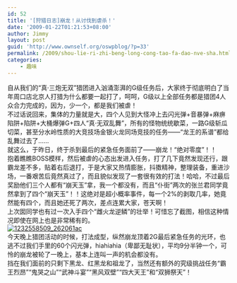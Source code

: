 ```yaml
---
id: 52
title: '[狩猎日志]崩龙！从讨伐到虐杀！'
date: '2009-01-22T01:21:53+08:00'
author: Jimmy
layout: post
guid: 'http://www.ownself.org/oswpblog/?p=33'
permalink: /2009/shou-lie-ri-zhi-beng-long-cong-tao-fa-dao-nve-sha.html
categories:
    - 趣味
---
```


 自从我们的“真·三炮无双”猎团进入汹涌澎湃的G级任务后，大家终于彻底明白了当年周口店北京人打猎为什么都要一起打了，呵呵，G级以上全部任务都是猎团4人众合力完成的，因为，少一个，都是我们被虐！   
 不过话说回来，集体的力量就是大，四个人见到大怪冲上去闪光弹+音暴弹+麻痹陷阱+陷阱+大桶爆弹G+四人“真·无双乱舞”，所有的怪物统统歇菜，一路G级斩瓜切菜，甚至分水岭性质的大竞技场金银火龙同场竞技的任务——“龙王的系谱”都给乱舞过去了……   
 就这么，于昨日，终于杀到最后的紧急任务面前了——崩龙！“绝对零度”！！   
 抱着瞧瞧BOSS模样，然后被虐的心态出发进入任务，打了几下竟然发现还行，跟霸龙差不多，贴着右后退打，于是大家又热情膨胀，抖擞精神，整理装备，重进沙场，一番艰苦后竟然真过了，而且貌似发现了一套很有效的打法！哈哈，不过最后奖励他们三个人都有“崩天玉”拿，我一个都没有，而且“仆街”两次的张兰君同学竟然拿到了四个“崩天玉”！！这绝对是超小概率事件，每一个2%的剥取几率，她竟然能有四个，而且她还死了两次，差点连累大家，苍天啊！   
 上次囡同学也有过一次入手四个“雌火龙逆鳞”的壮举！可惜忘了截图，相信这种情况即使在网上也是非常稀有的。   
 [![1232558509_262061ac](http://www.ownself.org/blog/wp-content/uploads/2012/04/1232558509_262061ac_thumb.jpg "1232558509_262061ac")](http://www.ownself.org/blog/wp-content/uploads/2012/04/1232558509_262061ac.jpg)   
 今天晚上猎团活动的时候，打法成型，纵然崩龙顶着2G最后紧急任务的光环，也逃不过我们手里的60个闪光弹，hiahiahia（卑鄙无耻状），平均9分半钟一个，可怜的崩龙被轮了一晚上，基本上连叫一声的机会都没有。   
 挡在我们面前的只剩下黑龙、红黑龙和祖龙了，当然还有额外的究级挑战任务“霸王烈昂”“鬼哭之山”“武神斗宴”“黑风双壁”“四大天王”和“双狮祭天”！